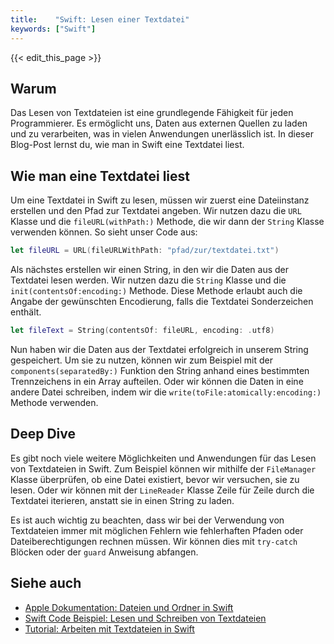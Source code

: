 ```yaml
---
title:    "Swift: Lesen einer Textdatei"
keywords: ["Swift"]
---
```


{{< edit_this_page >}}

## Warum

Das Lesen von Textdateien ist eine grundlegende Fähigkeit für jeden Programmierer. Es ermöglicht uns, Daten aus externen Quellen zu laden und zu verarbeiten, was in vielen Anwendungen unerlässlich ist. In dieser Blog-Post lernst du, wie man in Swift eine Textdatei liest.

## Wie man eine Textdatei liest

Um eine Textdatei in Swift zu lesen, müssen wir zuerst eine Dateiinstanz erstellen und den Pfad zur Textdatei angeben. Wir nutzen dazu die `URL` Klasse und die `fileURL(withPath:)` Methode, die wir dann der `String` Klasse verwenden können. So sieht unser Code aus:

```Swift
let fileURL = URL(fileURLWithPath: "pfad/zur/textdatei.txt")
```

Als nächstes erstellen wir einen String, in den wir die Daten aus der Textdatei lesen werden. Wir nutzen dazu die `String` Klasse und die `init(contentsOf:encoding:)` Methode. Diese Methode erlaubt auch die Angabe der gewünschten Encodierung, falls die Textdatei Sonderzeichen enthält.

```Swift
let fileText = String(contentsOf: fileURL, encoding: .utf8)
```

Nun haben wir die Daten aus der Textdatei erfolgreich in unserem String gespeichert. Um sie zu nutzen, können wir zum Beispiel mit der `components(separatedBy:)` Funktion den String anhand eines bestimmten Trennzeichens in ein Array aufteilen. Oder wir können die Daten in eine andere Datei schreiben, indem wir die `write(toFile:atomically:encoding:)` Methode verwenden.

## Deep Dive

Es gibt noch viele weitere Möglichkeiten und Anwendungen für das Lesen von Textdateien in Swift. Zum Beispiel können wir mithilfe der `FileManager` Klasse überprüfen, ob eine Datei existiert, bevor wir versuchen, sie zu lesen. Oder wir können mit der `LineReader` Klasse Zeile für Zeile durch die Textdatei iterieren, anstatt sie in einen String zu laden.

Es ist auch wichtig zu beachten, dass wir bei der Verwendung von Textdateien immer mit möglichen Fehlern wie fehlerhaften Pfaden oder Dateiberechtigungen rechnen müssen. Wir können dies mit `try-catch` Blöcken oder der `guard` Anweisung abfangen.

## Siehe auch

- [Apple Dokumentation: Dateien und Ordner in Swift](https://developer.apple.com/documentation/foundation/filesystem/about_the_file_system)
- [Swift Code Beispiel: Lesen und Schreiben von Textdateien](https://www.hackingwithswift.com/read/32/2/reading-and-writing-strings-to-a-file)
- [Tutorial: Arbeiten mit Textdateien in Swift](https://www.raywenderlich.com/6742871-working-with-text-files-in-swift)